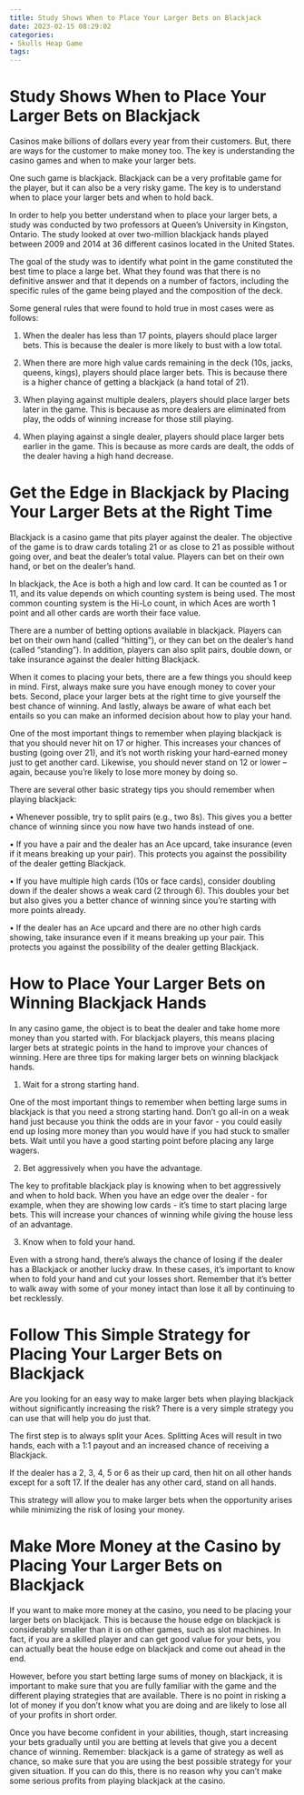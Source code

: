 ```yaml
---
title: Study Shows When to Place Your Larger Bets on Blackjack
date: 2023-02-15 08:29:02
categories:
- Skulls Heap Game
tags:
---
```



#  Study Shows When to Place Your Larger Bets on Blackjack

Casinos make billions of dollars every year from their customers. But, there are ways for the customer to make money too. The key is understanding the casino games and when to make your larger bets.

One such game is blackjack. Blackjack can be a very profitable game for the player, but it can also be a very risky game. The key is to understand when to place your larger bets and when to hold back.

In order to help you better understand when to place your larger bets, a study was conducted by two professors at Queen’s University in Kingston, Ontario. The study looked at over two-million blackjack hands played between 2009 and 2014 at 36 different casinos located in the United States.

The goal of the study was to identify what point in the game constituted the best time to place a large bet. What they found was that there is no definitive answer and that it depends on a number of factors, including the specific rules of the game being played and the composition of the deck.

Some general rules that were found to hold true in most cases were as follows:

1) When the dealer has less than 17 points, players should place larger bets. This is because the dealer is more likely to bust with a low total.

2) When there are more high value cards remaining in the deck (10s, jacks, queens, kings), players should place larger bets. This is because there is a higher chance of getting a blackjack (a hand total of 21).

3) When playing against multiple dealers, players should place larger bets later in the game. This is because as more dealers are eliminated from play, the odds of winning increase for those still playing.

4) When playing against a single dealer, players should place larger bets earlier in the game. This is because as more cards are dealt, the odds of the dealer having a high hand decrease.

#  Get the Edge in Blackjack by Placing Your Larger Bets at the Right Time

Blackjack is a casino game that pits player against the dealer. The objective of the game is to draw cards totaling 21 or as close to 21 as possible without going over, and beat the dealer’s total value. Players can bet on their own hand, or bet on the dealer’s hand.

In blackjack, the Ace is both a high and low card. It can be counted as 1 or 11, and its value depends on which counting system is being used. The most common counting system is the Hi-Lo count, in which Aces are worth 1 point and all other cards are worth their face value.

There are a number of betting options available in blackjack. Players can bet on their own hand (called “hitting”), or they can bet on the dealer’s hand (called “standing”). In addition, players can also split pairs, double down, or take insurance against the dealer hitting Blackjack.

When it comes to placing your bets, there are a few things you should keep in mind. First, always make sure you have enough money to cover your bets. Second, place your larger bets at the right time to give yourself the best chance of winning. And lastly, always be aware of what each bet entails so you can make an informed decision about how to play your hand.

One of the most important things to remember when playing blackjack is that you should never hit on 17 or higher. This increases your chances of busting (going over 21), and it’s not worth risking your hard-earned money just to get another card. Likewise, you should never stand on 12 or lower – again, because you’re likely to lose more money by doing so.

There are several other basic strategy tips you should remember when playing blackjack:

• Whenever possible, try to split pairs (e.g., two 8s). This gives you a better chance of winning since you now have two hands instead of one.

• If you have a pair and the dealer has an Ace upcard, take insurance (even if it means breaking up your pair). This protects you against the possibility of the dealer getting Blackjack.

• If you have multiple high cards (10s or face cards), consider doubling down if the dealer shows a weak card (2 through 6). This doubles your bet but also gives you a better chance of winning since you’re starting with more points already.

• If the dealer has an Ace upcard and there are no other high cards showing, take insurance even if it means breaking up your pair. This protects you against the possibility of the dealer getting Blackjack.

#  How to Place Your Larger Bets on Winning Blackjack Hands

In any casino game, the object is to beat the dealer and take home more money than you started with. For blackjack players, this means placing larger bets at strategic points in the hand to improve your chances of winning. Here are three tips for making larger bets on winning blackjack hands.

1. Wait for a strong starting hand.

One of the most important things to remember when betting large sums in blackjack is that you need a strong starting hand. Don’t go all-in on a weak hand just because you think the odds are in your favor - you could easily end up losing more money than you would have if you had stuck to smaller bets. Wait until you have a good starting point before placing any large wagers.

2. Bet aggressively when you have the advantage.

The key to profitable blackjack play is knowing when to bet aggressively and when to hold back. When you have an edge over the dealer - for example, when they are showing low cards - it’s time to start placing large bets. This will increase your chances of winning while giving the house less of an advantage.

3. Know when to fold your hand.

Even with a strong hand, there’s always the chance of losing if the dealer has a Blackjack or another lucky draw. In these cases, it’s important to know when to fold your hand and cut your losses short. Remember that it’s better to walk away with some of your money intact than lose it all by continuing to bet recklessly.

#  Follow This Simple Strategy for Placing Your Larger Bets on Blackjack 

Are you looking for an easy way to make larger bets when playing blackjack without significantly increasing the risk? There is a very simple strategy you can use that will help you do just that.

The first step is to always split your Aces. Splitting Aces will result in two hands, each with a 1:1 payout and an increased chance of receiving a Blackjack.

If the dealer has a 2, 3, 4, 5 or 6 as their up card, then hit on all other hands except for a soft 17. If the dealer has any other card, stand on all hands.

This strategy will allow you to make larger bets when the opportunity arises while minimizing the risk of losing your money.

#  Make More Money at the Casino by Placing Your Larger Bets on Blackjack

If you want to make more money at the casino, you need to be placing your larger bets on blackjack. This is because the house edge on blackjack is considerably smaller than it is on other games, such as slot machines. In fact, if you are a skilled player and can get good value for your bets, you can actually beat the house edge on blackjack and come out ahead in the end.

However, before you start betting large sums of money on blackjack, it is important to make sure that you are fully familiar with the game and the different playing strategies that are available. There is no point in risking a lot of money if you don’t know what you are doing and are likely to lose all of your profits in short order.

Once you have become confident in your abilities, though, start increasing your bets gradually until you are betting at levels that give you a decent chance of winning. Remember: blackjack is a game of strategy as well as chance, so make sure that you are using the best possible strategy for your given situation. If you can do this, there is no reason why you can’t make some serious profits from playing blackjack at the casino.